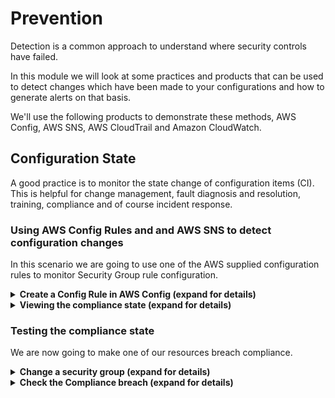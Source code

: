 # Prevention

Detection is a common approach to understand where security controls have failed.

In this module we will look at some practices and products that can be used to detect changes which have been made to your configurations and how to generate alerts on that basis.

We'll use the following products to demonstrate these methods, AWS Config, AWS SNS, AWS CloudTrail and Amazon CloudWatch.

## Configuration State

A good practice is to monitor the state change of configuration items (CI). This is helpful for change management, fault diagnosis and resolution, training, compliance and of course incident response.

### Using AWS Config Rules and and AWS SNS to detect configuration changes

In this scenario we are going to use one of the AWS supplied configuration rules to monitor Security Group rule configuration.

<details>
<summary><strong>Create a Config Rule in AWS Config (expand for details)</strong></summary><p>

1. In the AWS Console open the Config service, ensuring that you have selected a region where the items you wish to monitor are present

1. Select **Rules** from the left hand menu

1. Press the **Add rule** button ![add rule](https://github.com/charliejllewellyn/aws-security-workshop/blob/master/images/detection/add-rule.png)

1. Type **security group** in the search field and click the **restricted-common-ports** boxout which appears
    ![restrict ports](https://github.com/charliejllewellyn/aws-security-workshop/blob/master/images/detection/restricted-common-ports.png)

1. Give the rule a name which fits the naming pattern in use at your organisation and a helpful description.
    ![name rule](https://github.com/charliejllewellyn/aws-security-workshop/blob/master/images/detection/rule-name.png)

1. We shall leave the Trigger section as it is in this case. For creating custom rules where a smaller sub-section of a particular resource should be monitored, or where a periodic check is desired then these [options should be revisited].(https://docs.aws.amazon.com/config/latest/developerguide/evaluate-config_develop-rules.html)
AWS have [a repository of custom rules here].(https://github.com/awslabs/aws-config-rules)
    ![trigger config](https://github.com/charliejllewellyn/aws-security-workshop/blob/master/images/detection/rule-trigger-config.png)

1. The Rule parameters in this case are the TCP ports which should not be permitted. If these rules are added to a security group then the resource will be in breach of compliance.
    ![ports to avoid](https://github.com/charliejllewellyn/aws-security-workshop/blob/master/images/detection/rule-port-config.png)


1. Click **Save**.

</p></details>

<details>
<summary><strong>Viewing the compliance state (expand for details)</strong></summary><p>

You will now see the Rules section once more, with the rule you have just created added in and showing a Compliance state of **Evaluating...**.

![rule evaluation](https://github.com/charliejllewellyn/aws-security-workshop/blob/master/images/detection/rule-evaluating.png)

Evaluation will take a couple of minutes and the UI will update to reflect the new state of **Compliant**. You can click the **Refresh** icon if you do not see the page update.

To see the state of the Security Groups which are being monitored for compliance, click the rule name. In our example here that is **myOrg-security-groups-restrict-common-ports**.

![compliant rule](https://github.com/charliejllewellyn/aws-security-workshop/blob/master/images/detection/rule-compliant.png)

You will now see that we have two groups in compliance.
![compliant groups](https://github.com/charliejllewellyn/aws-security-workshop/blob/master/images/detection/rule-detail-compliant.png)

</p></details>

### Testing the compliance state

We are now going to make one of our resources breach compliance.

<details>
<summary><strong>Change a security group (expand for details)</strong></summary><p>

1. In the AWS Console open the EC2 service and select **Security Groups** from the left hand menu

1. Place a check next to the **Group ID** for the Security Group you want to update
    ![sg list](https://github.com/charliejllewellyn/aws-security-workshop/blob/master/images/detection/security-group-list.png)

1. Click **Inbound** in the ribbon below

1. Click **Edit** then click **Add Rule**

1. Use the following rule configuration:
  * **Type** - Custom TCP
  * **Protocol** - TCP
  * **Port Range** - 3389
  * **Source** Anywhere
  * **Description** RDesktop for everything

(https://github.com/charliejllewellyn/aws-security-workshop/blob/master/images/detection/security-group-rule.png)

1. Click **Save**

</details>
<details>
<summary><strong>Check the Compliance breach (expand for details)</strong></summary>

1. In the AWS Console open the Config Service

1. After a short period of time the Compliance state of the **myOrg-security-groups-restrict-common-ports** rule will change to **1 noncompliant resource(s)**
    ![sg rule list](https://github.com/charliejllewellyn/aws-security-workshop/blob/master/images/detection/non-compliant-rule-list.png)

1. Click on the **myOrg-security-groups-restrict-common-ports** Rule name

1. In the **Resources Evaluated** section, click on the Security Group ID in the **Config Timeline** column for the **NonCompliant** resource
    ![sg rule shortlist](https://github.com/charliejllewellyn/aws-security-workshop/blob/master/images/detection/non-compliant-rule-shortlist.png)

1. Notice the timeline which shows the changes made to the Security Group
    ![sg timeline](https://github.com/charliejllewellyn/aws-security-workshop/blob/master/images/detection/sg-rule-timeline.png)

1. Click on the **Change** link below the most recent change and note that it reflects the change we made earlier
    ![sg change](https://github.com/charliejllewellyn/aws-security-workshop/blob/master/images/detection/sg-rule-change.png)

</details>
 
